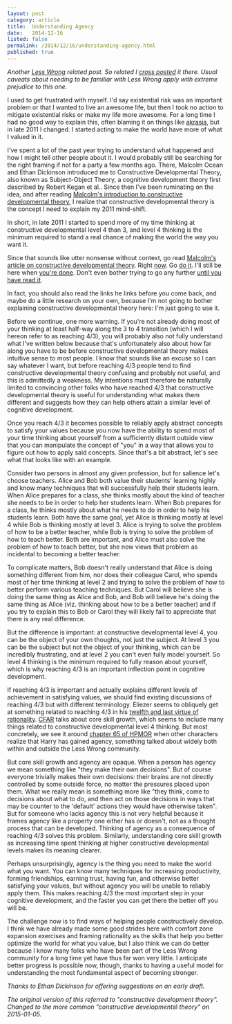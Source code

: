 ```yaml
---
layout: post
category: article
title:  Understanding Agency
date:   2014-12-16
listed: false
permalink: /2014/12/16/understanding-agency.html
published: true
---
```


*Another [Less Wrong](http://lesswrong.com/) related post. So related I [cross posted](http://lesswrong.com/lw/lej/understanding_agency/) it there. Usual caveats about needing to be familiar with Less Wrong apply with extreme prejudice to this one.*

I used to get frustrated with myself. I'd say existential risk was an important problem or that I wanted to live an awesome life, but then I took no action to mitigate existential risks or make my life more awesome. For a long time I had no good way to explain this, often blaming it on things like [akrasia](/2014/11/09/there-is-no-akrasia.html), but in late 2011 I changed. I started acting to make the world have more of what I valued in it.

I've spent a lot of the past year trying to understand what happened and how I might tell other people about it. I would probably still be searching for the right framing if not for a party a few months ago. There, Malcolm Ocean and Ethan Dickinson introduced me to Constructive Developmental Theory, also known as Subject-Object Theory, a cognitive development theory first described by Robert Kegan et al.. Since then I've been ruminating on the idea, and after reading [Malcolm's introduction to constructive developmental theory](http://malcolmocean.com/2014/10/subject-object-notation/), I realize that constructive developmental theory is the concept I need to explain my 2011 mind-shift.

In short, in late 2011 I started to spend more of my time thinking at constructive developmental level 4 than 3, and level 4 thinking is the minimum required to stand a real chance of making the world the way you want it.

Since that sounds like utter nonsense without context, go read [Malcolm's article on constructive developmental theory](http://malcolmocean.com/2014/10/subject-object-notation/). Right [now](http://malcolmocean.com/2014/10/subject-object-notation/). Go [do it](http://malcolmocean.com/2014/10/subject-object-notation/). I'll still be here when [you're done](http://malcolmocean.com/2014/10/subject-object-notation/). Don't even bother trying to go any further [until you have read it](http://malcolmocean.com/2014/10/subject-object-notation/).

In fact, you should also read the links he links before you come back, and maybe do a little research on your own, because I'm not going to bother explaining constructive developmental theory here: I'm just going to use it.

Before we continue, one more warning. If you're not already doing most of your thinking at least half-way along the 3 to 4 transition (which I will hereon refer to as reaching 4/3), you will probably also not fully understand what I've written below because that's unfortunately also about how far along you have to be before constructive developmental theory makes intuitive sense to most people. I know that sounds like an excuse so I can say whatever I want, but before reaching 4/3 people tend to find constructive developmental theory confusing and probably not useful, and this is admittedly a weakness. My intentions must therefore be naturally limited to convincing other folks who have reached 4/3 that constructive developmental theory is useful for understanding what makes them different and suggests how they can help others attain a similar level of cognitive development.

Once you reach 4/3 it becomes possible to reliably apply abstract concepts to satisfy your values because you now have the ability to spend most of your time thinking about yourself from a sufficiently distant outside view that you can manipulate the concept of "you" in a way that allows you to figure out how to apply said concepts. Since that's a bit abstract, let's see what that looks like with an example.

Consider two persons in almost any given profession, but for salience let's choose teachers. Alice and Bob both value their students' learning highly and know many techniques that will successfully help their students learn. When Alice prepares for a class, she thinks mostly about the kind of teacher she needs to be in order to help her students learn. When Bob prepares for a class, he thinks mostly about what he needs to do in order to help his students learn. Both have the same goal, yet Alice is thinking mostly at level 4 while Bob is thinking mostly at level 3. Alice is trying to solve the problem of how to be a better teacher, while Bob is trying to solve the problem of how to teach better. Both are important, and Alice must also solve the problem of how to teach better, but she now views that problem as incidental to becoming a better teacher.

To complicate matters, Bob doesn't really understand that Alice is doing something different from him, nor does their colleague Carol, who spends most of her time thinking at level 2 and trying to solve the problem of how to better perform various teaching techniques. But Carol will believe she is doing the same thing as Alice and Bob, and Bob will believe he's doing the same thing as Alice (viz. thinking about how to be a better teacher) and if you try to explain this to Bob or Carol they will likely fail to appreciate that there is any real difference.

But the difference is important: at constructive developmental level 4, you can be the object of your own thoughts, not just the subject. At level 3 you can be the subject but not the object of your thinking, which can be incredibly frustrating, and at level 2 you can't even fully model yourself. So level 4 thinking is the minimum required to fully reason about yourself, which is why reaching 4/3 is an important inflection point in cognitive development.

If reaching 4/3 is important and actually explains different levels of achievement in satisfying values, we should find existing discussions of reaching 4/3 but with different terminology. Eliezer seems to obliquely get at something related to reaching 4/3 in his [twelfth and last virtue of rationality](http://yudkowsky.net/rational/virtues/). [CFAR](http://rationality.org/) talks about core skill growth, which seems to include many things related to constructive developmental level 4 thinking. But most concretely, we see it around [chapter 65 of HPMOR](http://hpmor.com/chapter/65) when other characters realize that Harry has gained agency, something talked about widely both within and outside the Less Wrong community.

But core skill growth and agency are opaque. When a person has agency we mean something like "they make their own decisions". But of course everyone trivially makes their own decisions: their brains are not directly controlled by some outside force, no matter the pressures placed upon them. What we really mean is something more like "they think, come to decisions about what to do, and then act on those decisions in ways that may be counter to the 'default' actions they would have otherwise taken". But for someone who lacks agency this is not very helpful because it frames agency like a property one either has or doesn't, not as a thought process that can be developed. Thinking of agency as a consequence of reaching 4/3 solves this problem. Similarly, understanding core skill growth as increasing time spent thinking at higher constructive developmental levels makes its meaning clearer.

Perhaps unsurprisingly, agency is the thing you need to make the world what you want. You can know many techniques for increasing productivity, forming friendships, earning trust, having fun, and otherwise better satisfying your values, but without agency you will be unable to reliably apply them. This makes reaching 4/3 the most important step in your cognitive development, and the faster you can get there the better off you will be.

The challenge now is to find ways of helping people constructively develop. I think we have already made some good strides here with comfort zone expansion exercises and framing rationality as the skills that help you better optimize the world for what you value, but I also think we can do better because I know many folks who have been part of the Less Wrong community for a long time yet have thus far won very little. I anticipate better progress is possible now, though, thanks to having a useful model for understanding the most fundamental aspect of becoming stronger.

*Thanks to Ethan Dickinson for offering suggestions on an early draft.*

*The original version of this referred to "constructive development theory". Changed to the more common "constructive development*al *theory" on 2015-01-05.*

